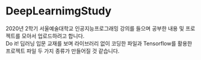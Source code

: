 # DeepLearnimgStudy
2020년 2학기 서울예술대학교 인공지능프로그래밍 강의를 들으며 공부한 내용 및 프로젝트를 모아서 업로드하려고 합니다. <br>
Do it! 딥러닝 입문 교재를 보며 라이브러리 없이 코딩한 파일과 Tensorflow를 활용한 프로젝트 파일 두 가지 종류가 만들어질 것 같습니다.
